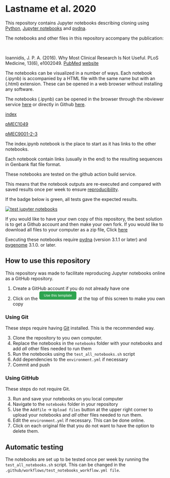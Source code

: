 # Lastname et al. 2020

This repository contains Jupyter notebooks describing cloning using
[Python](https://www.python.org),
[Jupyter notebooks](https://jupyter.org) and
[pydna](https://github.com/BjornFJohansson/pydna).

The notebooks and other files in this repository accompany the publication:

<img src="https://github.com/BjornFJohansson/pydna_template/blob/master/references/abstract.png?raw=true"
alt="" data-canonical-src="https://github.com/BjornFJohansson/pydna_template/blob/master/references/abstract.png" width="800" />

Ioannidis, J. P. A. (2016). Why Most Clinical Research Is Not Useful. PLoS Medicine, 13(6), e1002049.
[PubMed](https://pubmed.ncbi.nlm.nih.gov/27328301)
[website](https://journals.plos.org/plosmedicine/article?id=10.1371/journal.pmed.1002049)

The notebooks can be visualized in a number of ways.
Each notebook (.ipynb) is accompanied by a HTML file with the same name but with an (.html)
extension. These can be opened in a web browser without installing any software.

The notebooks (.ipynb) can be opened in the browser through the nbviewer service
[here](http://nbviewer.jupyter.org/github/MetabolicEngineeringGroupCBMA/Cunha_et_al_2017/blob/master/notebooks/index.ipynb)
or directly in Github [here](notebooks/index.ipynb).

[index](notebooks/index.ipynb)

[pMEC1049](notebooks/pMEC1049.ipynb)

[pMEC9001-2-3](notebooks/pMEC9001-2-3.ipynb)

The index.ipynb notebook is the place to start as it has links to the other notebooks.

Each notebook contain links (usually in the end) to the resulting sequences in Genbank flat file format.

These notebooks are tested on the github action build service.

This means that the notebook outputs are re-executed and compared with saved
results once per week to ensure [reproducibility](https://en.wikipedia.org/wiki/Replication_crisis).

If the badge below is green, all tests gave the expected results.

[![test jupyter notebooks](https://github.com/MetabolicEngineeringGroupCBMA/Cunha_et_al_2017/workflows/test%20jupiter%20notebooks/badge.svg)](https://github.com/MetabolicEngineeringGroupCBMA/pydna_template/actions?query=workflow%3A%22test+jupiter+notebooks%22)


If you would like to have your own copy of this repository, the best solution is to get a
Github account and then make your own fork. If you would like to download all files to your
computer as a zip file, Click [here](https://github.com/BjornFJohansson/Cunha_et_al_2017/archive/master.zip)

Executing these notebooks require [pydna](https://github.com/BjornFJohansson/pydna) (version 3.1.1 or later)
and [pygenome](https://github.com/BjornFJohansson/pygenome) 3.1.0. or later.



## How to use this repository

This repository was made to facilitate reproducing Jupyter notebooks online as a GitHub repository.

1. Create a GitHub account if you do not already have one
2. Click on the ![button](references/button.png) at the top of this screen to make you own copy

### Using Git

These steps require having [Git](https://git-scm.com) installed. This is the recommended way.

3. Clone the repository to you own computer.
4. Replace the notebooks in the `notebooks` folder with your notebooks and add *all* other files needed to run them
5. Run the notebooks using the `test_all_notebooks.sh` script
6. Add dependencies to the `environment.yml` if necessary
7. Commit and push

### Using GitHub

These steps do not require Git.

3. Run and save your notebooks on you local computer
4. Navigate to the `notebooks` folder in your repository
5. Use the `Addfile` -> `Upload files` button at the upper right corner to upload your notebooks and *all* other files needed to run them.
6. Edit the `environment.yml` if necessary. This can be done online.
7. Click on each original file that you do not want to have the option to delete them.



## Automatic testing

The notebooks are set up to be tested once per week by running the `test_all_notebooks.sh` script.
This can be changed in the `.github/workflows/test_notebooks_workflow.yml file`.
